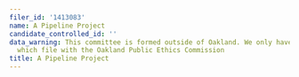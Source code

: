 ```yaml
---
filer_id: '1413083'
name: A Pipeline Project
candidate_controlled_id: ''
data_warning: This committee is formed outside of Oakland. We only have data on committees
  which file with the Oakland Public Ethics Commission
title: A Pipeline Project
---
```

